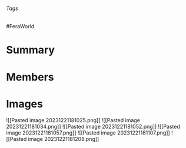 ###### Tags

#FeraWorld

# Summary

# Members

# Images
![[Pasted image 20231221181025.png]]
![[Pasted image 20231221181034.png]]
![[Pasted image 20231221181052.png]]
![[Pasted image 20231221181057.png]]
![[Pasted image 20231221181107.png]]
![[Pasted image 20231221181208.png]]